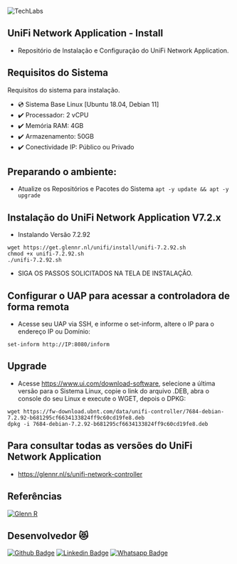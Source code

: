 ![TechLabs](https://techlabs.net.br/wp-content/uploads/2021/09/logo_blog.png)

## UniFi Network Application - Install
* Repositório de Instalação e Configuração do UniFi Network Application.
 

## Requisitos do Sistema
Requisitos do sistema para instalação.
 
* :cd: Sistema Base Linux [Ubuntu 18.04, Debian 11]
* :heavy_check_mark: Processador: 2 vCPU
* :heavy_check_mark: Memória RAM: 4GB
* :heavy_check_mark: Armazenamento: 50GB
* :heavy_check_mark: Conectividade IP: Público ou Privado


## Preparando o ambiente:
* Atualize os Repositórios e Pacotes do Sistema
``` apt -y update && apt -y upgrade ``` 


## Instalação do UniFi Network Application V7.2.x
* Instalando Versão 7.2.92
```
wget https://get.glennr.nl/unifi/install/unifi-7.2.92.sh
chmod +x unifi-7.2.92.sh
./unifi-7.2.92.sh 
``` 
* SIGA OS PASSOS SOLICITADOS NA TELA DE INSTALAÇÃO.


## Configurar o UAP para acessar a controladora de forma remota
*   Acesse seu UAP via SSH, e informe o set-inform, altere o IP para o endereço IP ou Domínio:
``` 
set-inform http://IP:8080/inform
```


## Upgrade
*   Acesse https://www.ui.com/download-software, selecione a última versão para o Sistema Linux, copie o link do arquivo .DEB, abra o console do seu Linux e execute o WGET, depois o DPKG:
``` 
wget https://fw-download.ubnt.com/data/unifi-controller/7684-debian-7.2.92-b681295cf6634133824ff9c60cd19fe8.deb
dpkg -i 7684-debian-7.2.92-b681295cf6634133824ff9c60cd19fe8.deb
``` 


## Para consultar todas as versões do UniFi Network Application 
*   https://glennr.nl/s/unifi-network-controller


## Referências
[![Glenn R](https://upload.wikimedia.org/wikipedia/en/thumb/9/93/Ubiquiti_Networks_2016.svg/220px-Ubiquiti_Networks_2016.svg.png)](https://glennr.nl/s/unifi-network-controller)


## Desenvolvedor :heart_eyes_cat:
[![Github Badge](https://img.shields.io/badge/-Github-000?style=flat-square&logo=Github&logoColor=white&link=https://github.com/nilsonpessim)](https://github.com/nilsonpessim)
[![Linkedin Badge](https://img.shields.io/badge/-LinkedIn-blue?style=flat-square&logo=Linkedin&logoColor=white&link=https://br.linkedin.com/in/nilsonpessim)](https://br.linkedin.com/in/nilsonpessim)
[![Whatsapp Badge](https://img.shields.io/badge/-Whatsapp-4CA143?style=flat-square&labelColor=4CA143&logo=whatsapp&logoColor=white&link=https://api.whatsapp.com/send?phone=5537999351046)](https://api.whatsapp.com/send?phone=5537999351046)
